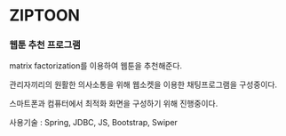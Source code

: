 # ZIPTOON

### 웹툰 추천 프로그램

matrix factorization를 이용하여 웹툰을 추천해준다.

관리자끼리의 원활한 의사소통을 위해 웹소켓을 이용한 채팅프로그램을 구성중이다.

스마트폰과 컴퓨터에서 최적화 화면을 구성하기 위해 진행중이다.

사용기술 : Spring, JDBC, JS,  Bootstrap, Swiper
